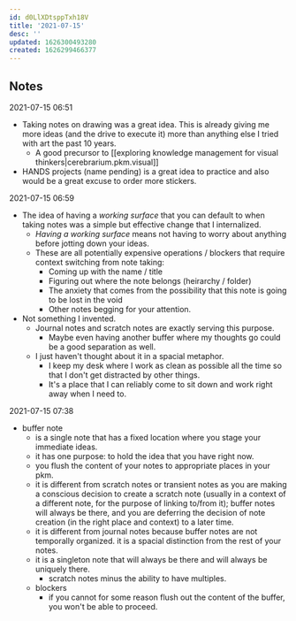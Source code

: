 ```yaml
---
id: d0LlXDtsppTxh18V
title: '2021-07-15'
desc: ''
updated: 1626300493280
created: 1626299466377
---
```


## Notes

2021-07-15 06:51
- Taking notes on drawing was a great idea. This is already giving me more ideas (and the drive to execute it) more than anything else I tried with art the past 10 years.
  - A good precursor to [[exploring knowledge management for visual thinkers|cerebrarium.pkm.visual]]
- HANDS projects (name pending) is a great idea to practice and also would be a great excuse to order more stickers.

2021-07-15 06:59
- The idea of having a _working surface_ that you can default to when taking notes was a simple but effective change that I internalized.
  - _Having a working surface_ means not having to worry about anything before jotting down your ideas.
  - These are all potentially expensive operations / blockers that require context switching from note taking:
    - Coming up with the name / title
    - Figuring out where the note belongs (heirarchy / folder)
    - The anxiety that comes from the possibility that this note is going to be lost in the void
    - Other notes begging for your attention.
- Not something I invented.
  - Journal notes and scratch notes are exactly serving this purpose.
    - Maybe even having another buffer where my thoughts go could be a good separation as well.
  - I just haven't thought about it in a spacial metaphor.
    - I keep my desk where I work as clean as possible all the time so that I don't get distracted by other things.
    - It's a place that I can reliably come to sit down and work right away when I need to.

2021-07-15 07:38
- buffer note 
  - is a single note that has a fixed location where you stage your immediate ideas.
  - it has one purpose: to hold the idea that you have right now.
  - you flush the content of your notes to appropriate places in your pkm.
  - it is different from scratch notes or transient notes as you are making a conscious decision to create a scratch note (usually in a context of a different note, for the purpose of linking to/from it); buffer notes will always be there, and you are deferring the decision of note creation (in the right place and context) to a later time.
  - it is different from journal notes because buffer notes are not temporally organized. it is a spacial distinction from the rest of your notes.
  - it is a singleton note that will always be there and will always be uniquely there.
    - scratch notes minus the ability to have multiples.
  - blockers
    - if you cannot for some reason flush out the content of the buffer, you won't be able to proceed.
